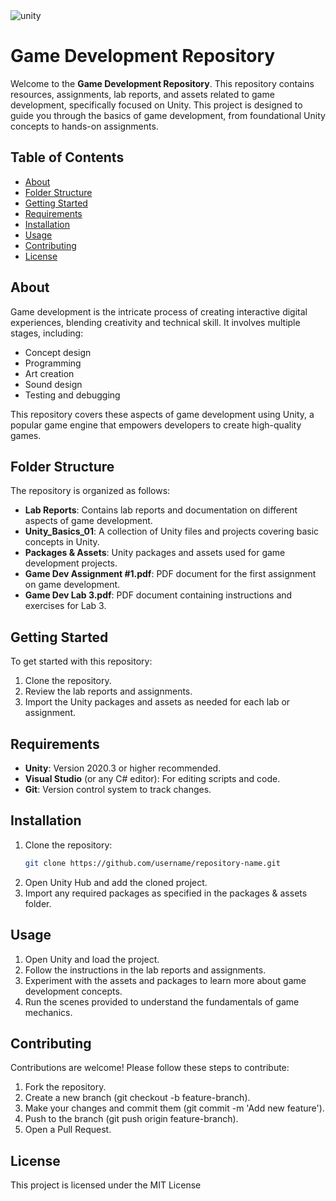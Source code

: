 <img src="https://twtv3.ams3.digitaloceanspaces.com/posts/unity-game-dev-twt.jpg" alt="unity"/>

# Game Development Repository

Welcome to the **Game Development Repository**. This repository contains resources, assignments, lab reports, and assets related to game development, specifically focused on Unity. This project is designed to guide you through the basics of game development, from foundational Unity concepts to hands-on assignments.

## Table of Contents
- [About](#about)
- [Folder Structure](#folder-structure)
- [Getting Started](#getting-started)
- [Requirements](#requirements)
- [Installation](#installation)
- [Usage](#usage)
- [Contributing](#contributing)
- [License](#license)

## About

Game development is the intricate process of creating interactive digital experiences, blending creativity and technical skill. It involves multiple stages, including:
- Concept design
- Programming
- Art creation
- Sound design
- Testing and debugging

This repository covers these aspects of game development using Unity, a popular game engine that empowers developers to create high-quality games.

## Folder Structure

The repository is organized as follows:

- **Lab Reports**: Contains lab reports and documentation on different aspects of game development.
- **Unity_Basics_01**: A collection of Unity files and projects covering basic concepts in Unity.
- **Packages & Assets**: Unity packages and assets used for game development projects.
- **Game Dev Assignment #1.pdf**: PDF document for the first assignment on game development.
- **Game Dev Lab 3.pdf**: PDF document containing instructions and exercises for Lab 3.

## Getting Started

To get started with this repository:
1. Clone the repository.
2. Review the lab reports and assignments.
3. Import the Unity packages and assets as needed for each lab or assignment.

## Requirements

- **Unity**: Version 2020.3 or higher recommended.
- **Visual Studio** (or any C# editor): For editing scripts and code.
- **Git**: Version control system to track changes.

## Installation

1. Clone the repository:
   ```bash
   git clone https://github.com/username/repository-name.git
2. Open Unity Hub and add the cloned project.
3. Import any required packages as specified in the packages & assets folder.

## Usage
1. Open Unity and load the project.
2. Follow the instructions in the lab reports and assignments.
3. Experiment with the assets and packages to learn more about game development concepts.
4. Run the scenes provided to understand the fundamentals of game mechanics.

## Contributing
Contributions are welcome! Please follow these steps to contribute:

1. Fork the repository.
2. Create a new branch (git checkout -b feature-branch).
3. Make your changes and commit them (git commit -m 'Add new feature').
4. Push to the branch (git push origin feature-branch).
5. Open a Pull Request.

## License
This project is licensed under the MIT License
